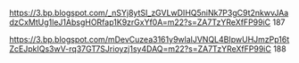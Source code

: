 https://3.bp.blogspot.com/_nSYj8ytSI_zGVLwDIHQ5niNk7P3gC9t2nkwvJAadzCxMtUg1leJ1AbsgHORfap1K9zrGxYf0A=m22?s=ZA7TzYReXfFP99iC 187

https://3.bp.blogspot.com/mDevCuzea3161y9wlalJVNQL4BIpwUHJmzPp16tZcEJpkIQs3wV-rq37GT7SJrioyzj1sy4DAQ=m22?s=ZA7TzYReXfFP99iC 188
